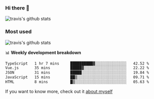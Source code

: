 ### Hi there 👋

<!--
**HondryTravis/HondryTravis** is a ✨ _special_ ✨ repository because its `README.md` (this file) appears on your GitHub profile.

Here are some ideas to get you started:

- 🔭 I’m currently working on ...
- 🌱 I’m currently learning ...
- 👯 I’m looking to collaborate on ...
- 🤔 I’m looking for help with ...
- 💬 Ask me about ...
- 📫 How to reach me: ...
- 😄 Pronouns: ...
- ⚡ Fun fact: ...
-->

![travis's github stats](https://github-readme-stats.vercel.app/api?username=HondryTravis&hide=stars)
### Most used
![travis's github stats](https://github-readme-stats.anuraghazra1.vercel.app/api/top-langs/?username=HondryTravis&layout=compact&hide_title=true)

📊 **Weekly development breakdown**

<!--START_SECTION:waka-->

```txt
TypeScript   1 hr 7 mins     ██████████▓░░░░░░░░░░░░░░   42.52 %
Vue.js       35 mins         █████▓░░░░░░░░░░░░░░░░░░░   22.22 %
JSON         31 mins         █████░░░░░░░░░░░░░░░░░░░░   19.84 %
JavaScript   15 mins         ██▒░░░░░░░░░░░░░░░░░░░░░░   09.71 %
HTML         8 mins          █▒░░░░░░░░░░░░░░░░░░░░░░░   05.63 %
```

<!--END_SECTION:waka-->

If you want to know more, check out it [about myself](https://hondrytravis.github.io/)
